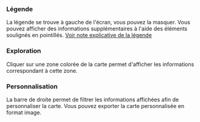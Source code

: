### Légende
La légende se trouve à gauche de l'écran, vous pouvez la masquer. Vous pouvez afficher des informations supplémentaires
à l'aide des éléments <span data-tip data-for="tutorial-tootlip">soulignés en pointillés</span>. [Voir note explicative de la légende](http://www.aridityworldmap.org/Notice-explicative-legende-AridityWorldMap.docx)

### Exploration
Cliquer sur une zone colorée de la carte permet d'afficher les informations correspondant à cette zone.

### Personnalisation
La barre de droite permet de filtrer les informations affichées afin de personnaliser la carte. Vous pouvez exporter la carte personnalisée en format image. 
